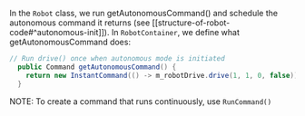 In the `Robot` class, we run getAutonomousCommand() and schedule the autonomous command it returns (see [[structure-of-robot-code#^autonomous-init]]). In `RobotContainer`, we define what getAutonomousCommand does:

```java
// Run drive() once when autonomous mode is initiated
  public Command getAutonomousCommand() {
    return new InstantCommand(() -> m_robotDrive.drive(1, 1, 0, false)));
  }
```

NOTE: To create a command that runs continuously, use `RunCommand()`